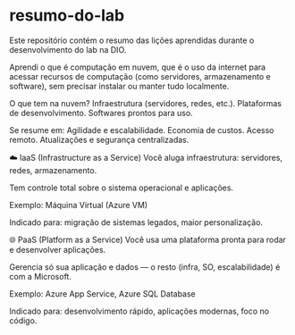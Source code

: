 # resumo-do-lab
Este repositório contém o resumo das lições aprendidas durante o desenvolvimento do lab na DIO.

Aprendi o que é computação em nuvem, que é o uso da internet para acessar recursos de computação (como servidores, armazenamento e software), sem precisar instalar ou manter tudo localmente.

O que tem na nuvem?
Infraestrutura (servidores, redes, etc.).
Plataformas de desenvolvimento.
Softwares prontos para uso.

Se resume em:
Agilidade e escalabilidade.
Economia de custos.
Acesso remoto.
Atualizações e segurança centralizadas.

☁️ IaaS (Infrastructure as a Service)
Você aluga infraestrutura: servidores, redes, armazenamento.

Tem controle total sobre o sistema operacional e aplicações.

Exemplo: Máquina Virtual (Azure VM)

Indicado para: migração de sistemas legados, maior personalização.

🌐 PaaS (Platform as a Service)
Você usa uma plataforma pronta para rodar e desenvolver aplicações.

Gerencia só sua aplicação e dados — o resto (infra, SO, escalabilidade) é com a Microsoft.

Exemplo: Azure App Service, Azure SQL Database

Indicado para: desenvolvimento rápido, aplicações modernas, foco no código.



